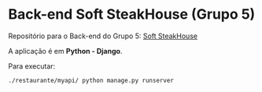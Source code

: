 # Back-end Soft SteakHouse (Grupo 5)

Repositório para o Back-end do Grupo 5: [Soft SteakHouse](https://github.com/UnBArqDsw2022-2/2022.2-G5)

A aplicação é em **Python - Django**. 

Para executar: 
```
./restaurante/myapi/ python manage.py runserver
```